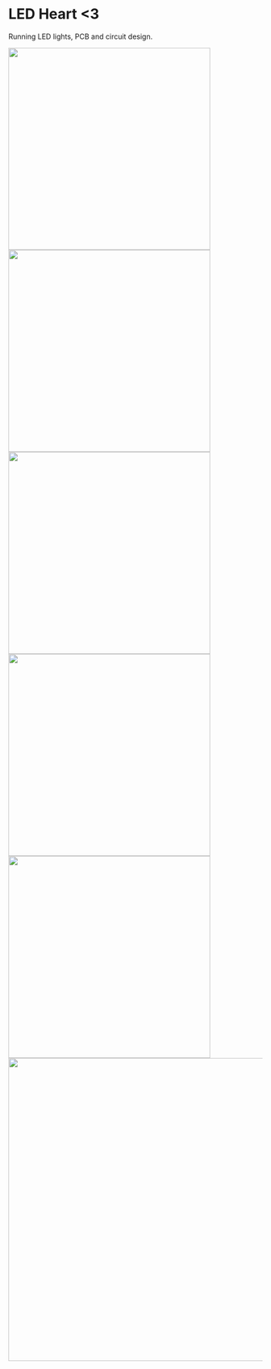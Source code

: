 # LED Heart <3
Running LED lights, PCB and circuit design.

<img src="https://github.com/alisya-k/LED-Chaser/assets/56568411/508b29b5-c107-4bb9-8aa9-e6e988cbc42f" width="400px" />
<img src="https://github.com/alisya-k/LED-Chaser/assets/56568411/88514868-a664-4aa2-a339-87e52541944e" width="400px" />
<img src="https://github.com/alisya-k/LED-Chaser/assets/56568411/352a31a3-8777-42f8-bc29-7e89445b08a1" width="400px" />
<img src="https://github.com/alisya-k/LED-Chaser/assets/56568411/0d2d1b0d-1473-49f8-9185-7825d1d7c192" width="400px" />
<img src="https://github.com/alisya-k/LED-Chaser/assets/56568411/c8c3cfeb-7f26-44fb-8c19-30dfad0f5acf" width="400px" />
<img src="https://github.com/alisya-k/LED-Chaser/assets/56568411/d1e41a53-673b-4b72-a557-35f54f495269" width="600px" />



